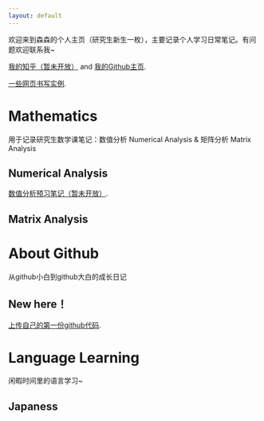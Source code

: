 ```yaml
---
layout: default
---
```


欢迎来到森森的个人主页（研究生新生一枚），主要记录个人学习日常笔记。有问题欢迎联系我~

[我的知乎（暂未开放）]() and [我的Github主页](https://github.com/Katherine-Kkk).

[一些网页书写实例](./Notes/other/example.html).


# Mathematics


用于记录研究生数学课笔记：数值分析 Numerical Analysis & 矩阵分析 Matrix Analysis

## Numerical Analysis


[数值分析预习笔记（暂未开放）](https://www.yuque.com/u45513430/zfrdxg/bh6ag1at53n81h9w#).

## Matrix Analysis



# About Github


从github小白到github大白的成长日记

## New here！


[上传自己的第一份github代码](./Notes/other/howtousegithub.html).

# Language Learning


闲暇时间里的语言学习~

## Japaness

